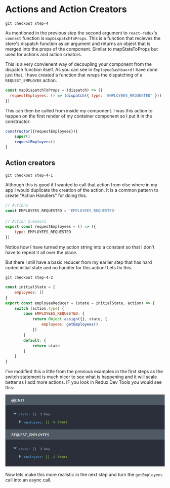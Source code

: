 # Actions and Action Creators

```
git checkout step-4
```

As mentioned in the previous step the second argument to `react-redux`'s `connect` function
is `mapDispatchToProps`. This is a function that recieves the store's dispatch function
as an argument and returns an object that is merged into the props of the component. Similar to mapStateToProps
but used for actions and action creators.

This is a very convienent way of decoupling your component from the dispatch function itself.
As you can see in `EmployeeDashbaord` I have done just that. I have created a function that wraps the
dispatching of a `REQUEST_EMPLOYEE` action.

``` javascript
const mapDispatchToProps = (dispatch) => ({
  requestEmployees: () => (dispatch({ type: 'EMPLOYEES_REQUESTED' }))
})
``` 

This can then be called from inside my component. I was this action to happen on the first
render of my container component so I put it in the constructor:

``` javascript
constructor({requestEmployees}){
    super()
    requestEmployees()
}
```

## Action creators

```
git checkout step-4-1
```

Although this is good if I wanted to call that action from else where in my app
I would duplicate the creation of the action. It is a common pattern to create "Action Handlers"
for doing this.

``` javascript
// Actions
const EMPLOYEES_REQUESTED = 'EMPLOYEES_REQUESTED'

// Action Creators
export const requestEmployees = () => ({ 
    type: EMPLOYEES_REQUESTED
})
```

Notice how I have turned my action string into a constant so that I don't have to repeat it all
over the place. 

But there I still have a basic reducer from my earlier step that has
hard coded initial state and no handler for this action! Lets fix this.

``` 
git checkout step-4-2
```

``` javascript
const initialState = {
    employees: []
}
export const employeeReducer = (state = initialState, action) => {
    switch (action.type) {
        case EMPLOYEES_REQUESTED: {
            return Object.assign({}, state, {
                employees: getEmployees()
            })
        }
        default: {
            return state
        }
    }
}
```

I've modified this a little from the previous examples in the first steps as
the switch statement is much nicer to see what is happening and it will scale better
as I add more actions. IF you look in Redux Dev Tools you would see this:

![Redux Dev Tools after changes](images/4.2.Redux-Dev-Tools-1.png)

Now lets make this more realistic in the next step and turn the `getEmployees` call
into an async call.

